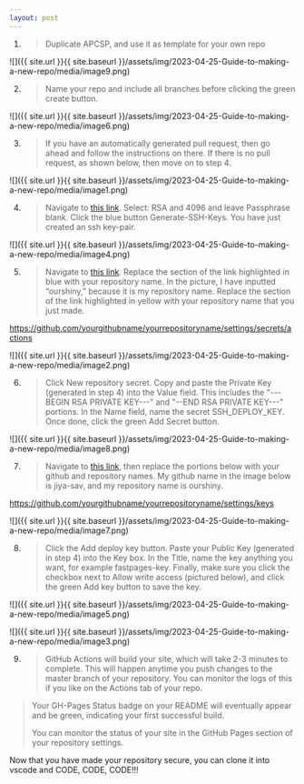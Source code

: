 ```yaml
---
layout: post
---
```

1.  > Duplicate APCSP, and use it as template for your own repo

![]({{ site.url }}{{ site.baseurl }}/assets/img/2023-04-25-Guide-to-making-a-new-repo/media/image9.png)

2.  > Name your repo and include all branches before clicking the green create button.

![]({{ site.url }}{{ site.baseurl }}/assets/img/2023-04-25-Guide-to-making-a-new-repo/media/image6.png)

3.  > If you have an automatically generated pull request, then go ahead and follow the instructions on there. If there is no pull request, as shown below, then move on to step 4.

![]({{ site.url }}{{ site.baseurl }}/assets/img/2023-04-25-Guide-to-making-a-new-repo/media/image1.png)

4.  > Navigate to [<span class="underline">this link</span>](https://8gwifi.org/sshfunctions.jsp). Select: RSA and 4096 and leave Passphrase blank. Click the blue button Generate-SSH-Keys. You have just created an ssh key-pair.

![]({{ site.url }}{{ site.baseurl }}/assets/img/2023-04-25-Guide-to-making-a-new-repo/media/image4.png)

5.  > Navigate to [<span class="underline">this link</span>](https://github.com/jiya-sav/ourshiny/settings/secrets/actions). Replace the section of the link highlighted in blue with your repository name. In the picture, I have inputted “ourshiny,” because it is my repository name. Replace the section of the link highlighted in yellow with your repository name that you just made.

https://github.com/yourgithubname/yourrepositoryname/settings/secrets/actions

![]({{ site.url }}{{ site.baseurl }}/assets/img/2023-04-25-Guide-to-making-a-new-repo/media/image2.png)

6.  > Click New repository secret. Copy and paste the Private Key (generated in step 4) into the Value field. This includes the "---BEGIN RSA PRIVATE KEY---" and "--END RSA PRIVATE KEY---" portions. In the Name field, name the secret SSH\_DEPLOY\_KEY. Once done, click the green Add Secret button.

![]({{ site.url }}{{ site.baseurl }}/assets/img/2023-04-25-Guide-to-making-a-new-repo/media/image8.png)

7.  > Navigate to [<span class="underline">this link</span>](https://github.com/jiya-sav/ourshiny/settings/keys), then replace the portions below with your github and repository names. My github name in the image below is jiya-sav, and my repository name is ourshiny.

https://github.com/yourgithubname/yourrepositoryname/settings/keys

![]({{ site.url }}{{ site.baseurl }}/assets/img/2023-04-25-Guide-to-making-a-new-repo/media/image7.png)

8.  > Click the Add deploy key button. Paste your Public Key (generated in step 4) into the Key box. In the Title, name the key anything you want, for example fastpages-key. Finally, make sure you click the checkbox next to Allow write access (pictured below), and click the green Add key button to save the key.

![]({{ site.url }}{{ site.baseurl }}/assets/img/2023-04-25-Guide-to-making-a-new-repo/media/image5.png)

![]({{ site.url }}{{ site.baseurl }}/assets/img/2023-04-25-Guide-to-making-a-new-repo/media/image3.png)

9.  > GitHub Actions will build your site, which will take 2-3 minutes to complete. This will happen anytime you push changes to the master branch of your repository. You can monitor the logs of this if you like on the Actions tab of your repo.

> Your GH-Pages Status badge on your README will eventually appear and be green, indicating your first successful build.
> 
> You can monitor the status of your site in the GitHub Pages section of your repository settings.

Now that you have made your repository secure, you can clone it into vscode and CODE, CODE, CODE\!\!\!

